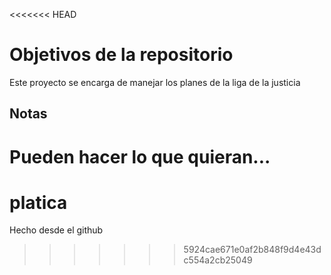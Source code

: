 <<<<<<< HEAD
# Objetivos de la repositorio

Este proyecto se encarga de manejar los planes de la liga de la justicia


## Notas
Pueden hacer lo que quieran...
=======
# platica

Hecho desde el github
>>>>>>> 5924cae671e0af2b848f9d4e43dc554a2cb25049
